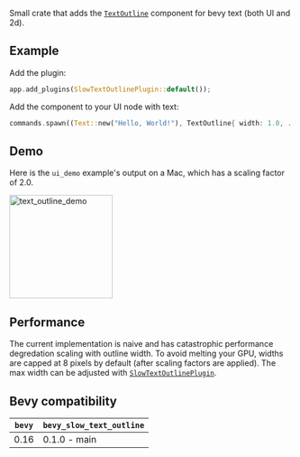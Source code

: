 Small crate that adds the [`TextOutline`](bevy_slow_text_outline::prelude::TextOutline) component for bevy text (both UI and 2d).

## Example

Add the plugin:
```rs
app.add_plugins(SlowTextOutlinePlugin::default());
```

Add the component to your UI node with text:
```rs
commands.spawn((Text::new("Hello, World!"), TextOutline{ width: 1.0, ..default() }));
```

## Demo

Here is the `ui_demo` example's output on a Mac, which has a scaling factor of 2.0.

<img width="183" alt="text_outline_demo" src="https://github.com/user-attachments/assets/c005b55c-9011-4c96-af1f-b0c91afecddc" />

## Performance

The current implementation is naive and has catastrophic performance degredation scaling with outline width. To avoid melting your GPU, widths are capped at 8 pixels by default (after scaling factors are applied). The max width can be adjusted with [`SlowTextOutlinePlugin`](bevy_slow_text_outline::prelude::SlowTextOutlinePlugin).

## Bevy compatibility

| `bevy` | `bevy_slow_text_outline` |
|-------|-------------------|
| 0.16  | 0.1.0 - main     |
